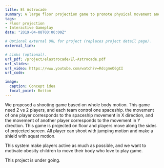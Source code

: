 ```yaml
---
title: El Astrocade
summary: A large floor projection game to promote physical movement and teamwork.
tags:
- Floor projection
- Interactive Gameplay
date: "2019-04-08T00:00:00Z"

# Optional external URL for project (replaces project detail page).
external_link:

# Links (optional).
url_pdf: /project/elastrocade/El-Astrocade.pdf
url_slides:
url_video: https://www.youtube.com/watch?v=RdcgmeO6gCI
url_code:

image:
  caption: Concept idea
  focal_point: Bottom
---
```


We proposed a shooting game based on whole body motion. This game need 2 vs 2 players, and each team control one spaceship. the movement of one player corresponds to the spaceship movement in X direction, and the movement of another player corresponds to the movement in Y direction. This game is projected on floor and players move along the sides of projected screen. All player can shoot with jumping motion and make a shield with squat motion.

This system make players active as much as possible, and we want to motivate obesity children  to move their body who love to play game.

This project is under going.
